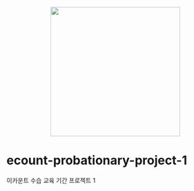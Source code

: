 <p align="center">
  
  <img src="https://github.com/user-attachments/assets/44f9f30b-758c-4103-8bab-9e74d4b296bf" width="300" />

</p>

# ecount-probationary-project-1
이카운트 수습 교육 기간 프로젝트 1
